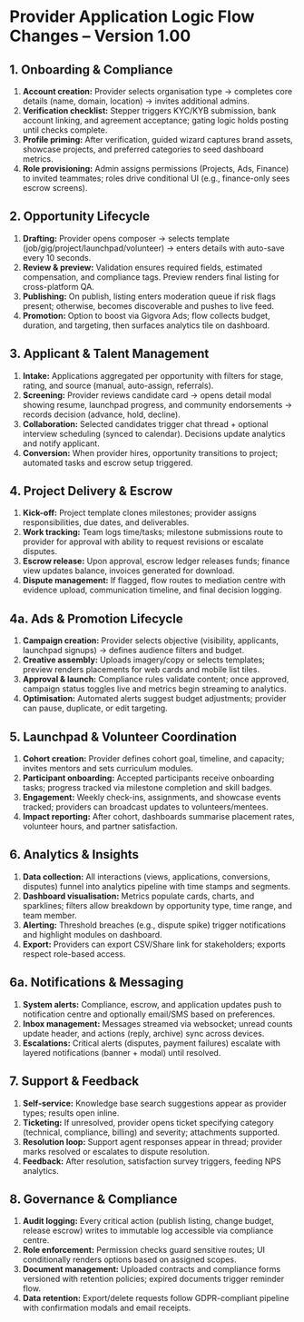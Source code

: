 # Provider Application Logic Flow Changes – Version 1.00

## 1. Onboarding & Compliance
1. **Account creation:** Provider selects organisation type → completes core details (name, domain, location) → invites additional admins.
2. **Verification checklist:** Stepper triggers KYC/KYB submission, bank account linking, and agreement acceptance; gating logic holds posting until checks complete.
3. **Profile priming:** After verification, guided wizard captures brand assets, showcase projects, and preferred categories to seed dashboard metrics.
4. **Role provisioning:** Admin assigns permissions (Projects, Ads, Finance) to invited teammates; roles drive conditional UI (e.g., finance-only sees escrow screens).

## 2. Opportunity Lifecycle
1. **Drafting:** Provider opens composer → selects template (job/gig/project/launchpad/volunteer) → enters details with auto-save every 10 seconds.
2. **Review & preview:** Validation ensures required fields, estimated compensation, and compliance tags. Preview renders final listing for cross-platform QA.
3. **Publishing:** On publish, listing enters moderation queue if risk flags present; otherwise, becomes discoverable and pushes to live feed.
4. **Promotion:** Option to boost via Gigvora Ads; flow collects budget, duration, and targeting, then surfaces analytics tile on dashboard.

## 3. Applicant & Talent Management
1. **Intake:** Applications aggregated per opportunity with filters for stage, rating, and source (manual, auto-assign, referrals).
2. **Screening:** Provider reviews candidate card → opens detail modal showing resume, launchpad progress, and community endorsements → records decision (advance, hold, decline).
3. **Collaboration:** Selected candidates trigger chat thread + optional interview scheduling (synced to calendar). Decisions update analytics and notify applicant.
4. **Conversion:** When provider hires, opportunity transitions to project; automated tasks and escrow setup triggered.

## 4. Project Delivery & Escrow
1. **Kick-off:** Project template clones milestones; provider assigns responsibilities, due dates, and deliverables.
2. **Work tracking:** Team logs time/tasks; milestone submissions route to provider for approval with ability to request revisions or escalate disputes.
3. **Escrow release:** Upon approval, escrow ledger releases funds; finance view updates balance, invoices generated for download.
4. **Dispute management:** If flagged, flow routes to mediation centre with evidence upload, communication timeline, and final decision logging.

## 4a. Ads & Promotion Lifecycle
1. **Campaign creation:** Provider selects objective (visibility, applicants, launchpad signups) → defines audience filters and budget.
2. **Creative assembly:** Uploads imagery/copy or selects templates; preview renders placements for web cards and mobile list tiles.
3. **Approval & launch:** Compliance rules validate content; once approved, campaign status toggles live and metrics begin streaming to analytics.
4. **Optimisation:** Automated alerts suggest budget adjustments; provider can pause, duplicate, or edit targeting.

## 5. Launchpad & Volunteer Coordination
1. **Cohort creation:** Provider defines cohort goal, timeline, and capacity; invites mentors and sets curriculum modules.
2. **Participant onboarding:** Accepted participants receive onboarding tasks; progress tracked via milestone completion and skill badges.
3. **Engagement:** Weekly check-ins, assignments, and showcase events tracked; providers can broadcast updates to volunteers/mentees.
4. **Impact reporting:** After cohort, dashboards summarise placement rates, volunteer hours, and partner satisfaction.

## 6. Analytics & Insights
1. **Data collection:** All interactions (views, applications, conversions, disputes) funnel into analytics pipeline with time stamps and segments.
2. **Dashboard visualisation:** Metrics populate cards, charts, and sparklines; filters allow breakdown by opportunity type, time range, and team member.
3. **Alerting:** Threshold breaches (e.g., dispute spike) trigger notifications and highlight modules on dashboard.
4. **Export:** Providers can export CSV/Share link for stakeholders; exports respect role-based access.

## 6a. Notifications & Messaging
1. **System alerts:** Compliance, escrow, and application updates push to notification centre and optionally email/SMS based on preferences.
2. **Inbox management:** Messages streamed via websocket; unread counts update header, and actions (reply, archive) sync across devices.
3. **Escalations:** Critical alerts (disputes, payment failures) escalate with layered notifications (banner + modal) until resolved.

## 7. Support & Feedback
1. **Self-service:** Knowledge base search suggestions appear as provider types; results open inline.
2. **Ticketing:** If unresolved, provider opens ticket specifying category (technical, compliance, billing) and severity; attachments supported.
3. **Resolution loop:** Support agent responses appear in thread; provider marks resolved or escalates to dispute resolution.
4. **Feedback:** After resolution, satisfaction survey triggers, feeding NPS analytics.

## 8. Governance & Compliance
1. **Audit logging:** Every critical action (publish listing, change budget, release escrow) writes to immutable log accessible via compliance centre.
2. **Role enforcement:** Permission checks guard sensitive routes; UI conditionally renders options based on assigned scopes.
3. **Document management:** Uploaded contracts and compliance forms versioned with retention policies; expired documents trigger reminder flow.
4. **Data retention:** Export/delete requests follow GDPR-compliant pipeline with confirmation modals and email receipts.
